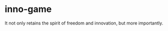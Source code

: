 inno-game
=========

It not only retains the spirit of freedom and innovation, but more importantly.

